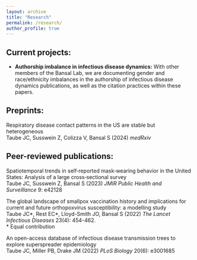 ```yaml
---
layout: archive
title: "Research"
permalink: /research/
author_profile: true
---
```


## Current projects:
<!-- add photos!!!! -->
<ul>

<li> <strong> Authorship imbalance in infectious disease dynamics:</strong> With other members of the Bansal Lab, we are documenting gender and race/ethnicity imbalances in the authorship of infectious disease dynamics publications, as well as the citation practices within these papers.</li>

</ul>


## Preprints:

Respiratory disease contact patterns in the US are stable but heterogeneous <br>
Taube JC, Susswein Z, Colizza V, Bansal S (2024) <i> medRxiv </i> 
<br>
<a href="https://doi.org/10.1101/2024.04.26.24306450"><i class="fas fa-fw fa-link zoom" aria-hidden="true"></i></a>


## Peer-reviewed publications:

Spatiotemporal trends in self‑reported mask‑wearing behavior in the United States: Analysis of a large cross‑sectional survey <br>
Taube JC, Susswein Z, Bansal S (2023) <i> JMIR Public Health and Surveillance </i> 9: e42128
<br>
<a href="https://doi.org/10.2196/42128"><i class="fas fa-fw fa-link zoom" aria-hidden="true"></i></a> <a href="/files/masking.pdf"><i class="fas fa-fw fa-file-pdf zoom" aria-hidden="true"></i></a> <a href="https://github.com/bansallab/spatial_masking"><i class="fab fa-fw fa-github zoom" aria-hidden="true"></i></a>


The global landscape of smallpox vaccination history and implications for current and future orthopoxvirus susceptibility: a modelling study <br>
Taube JC\*, Rest EC\*, Lloyd-Smith JO, Bansal S (2022) <i> The Lancet Infectious Diseases </i> 23(4): 454-462.
<br>
\* Equal contribution
<br>
<a href="https://doi.org/10.1016/S1473-3099(22)00664-8"><i class="fas fa-fw fa-link zoom" aria-hidden="true"></i></a> <a href="/files/mpox.pdf"><i class="fas fa-fw fa-file-pdf zoom" aria-hidden="true"></i></a> <a href="https://github.com/bansallab/mpx_landscape"><i class="fab fa-fw fa-github zoom" aria-hidden="true"></i></a> 


An open-access database of infectious disease transmission trees to explore superspreader epidemiology <br>
Taube JC, Miller PB, Drake JM (2022) <i>PLoS Biology</i> 20(6): e3001685
<br>
<a href="https://doi.org/10.1371/journal.pbio.3001685"><i class="fas fa-fw fa-link zoom" aria-hidden="true"></i></a> <a href="/files/outbreak-trees.pdf"><i class="fas fa-fw fa-file-pdf zoom" aria-hidden="true"></i></a> <a href="https://github.com/DrakeLab/taube-transmission-trees"><i class="fab fa-fw fa-github zoom" aria-hidden="true"></i></a>

<!-- <a href="/files/outbreaktrees-preprint.pdf"><i class="fas fa-fw fa-file-pdf zoom" aria-hidden="true"></i></a> -->

<!-- <strong> Bronchiolitis hospitalizations in northern New England: Clues to disease prevention </strong> <br>
Wright PF, Hoen AG, Jarvis JD, Zens MS, Dade EF, Karagas MR, <strong> Taube JC</strong>, Brickley EB (2022) <i>Therapeutic Advances in Infectious Disease</i> 9: 1-11. <br> <a href="https://doi.org/10.1177/20499361221099447"><i class="fas fa-fw fa-link zoom" aria-hidden="true"></i></a> <a href="/files/bronchiolitis.pdf"><i class="fas fa-fw fa-file-pdf zoom" aria-hidden="true"></i></a> -->



 


